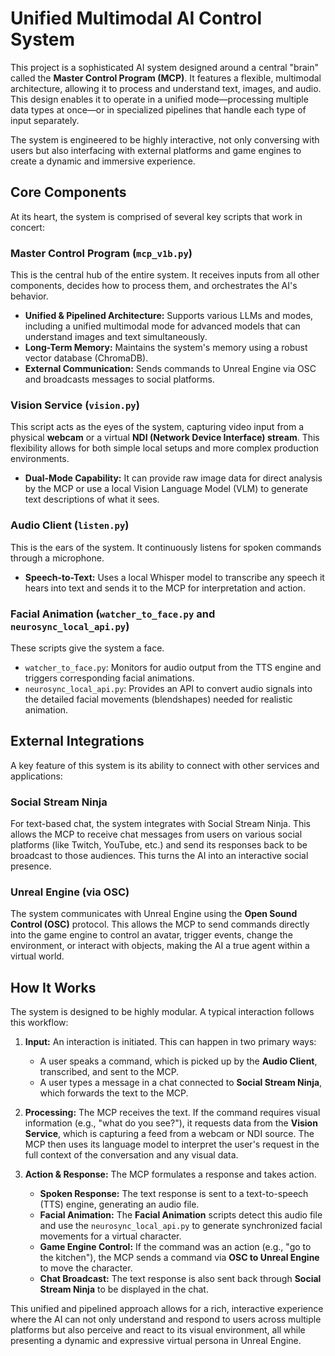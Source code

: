 # Unified Multimodal AI Control System

This project is a sophisticated AI system designed around a central "brain" called the **Master Control Program (MCP)**. It features a flexible, multimodal architecture, allowing it to process and understand text, images, and audio. This design enables it to operate in a unified mode—processing multiple data types at once—or in specialized pipelines that handle each type of input separately.

The system is engineered to be highly interactive, not only conversing with users but also interfacing with external platforms and game engines to create a dynamic and immersive experience.

## Core Components

At its heart, the system is comprised of several key scripts that work in concert:

### Master Control Program (`mcp_v1b.py`)
This is the central hub of the entire system. It receives inputs from all other components, decides how to process them, and orchestrates the AI's behavior.
- **Unified & Pipelined Architecture:** Supports various LLMs and modes, including a unified multimodal mode for advanced models that can understand images and text simultaneously.
- **Long-Term Memory:** Maintains the system's memory using a robust vector database (ChromaDB).
- **External Communication:** Sends commands to Unreal Engine via OSC and broadcasts messages to social platforms.

### Vision Service (`vision.py`)
This script acts as the eyes of the system, capturing video input from a physical **webcam** or a virtual **NDI (Network Device Interface) stream**. This flexibility allows for both simple local setups and more complex production environments.
- **Dual-Mode Capability:** It can provide raw image data for direct analysis by the MCP or use a local Vision Language Model (VLM) to generate text descriptions of what it sees.

### Audio Client (`listen.py`)
This is the ears of the system. It continuously listens for spoken commands through a microphone.
- **Speech-to-Text:** Uses a local Whisper model to transcribe any speech it hears into text and sends it to the MCP for interpretation and action.

### Facial Animation (`watcher_to_face.py` and `neurosync_local_api.py`)
These scripts give the system a face.
- `watcher_to_face.py`: Monitors for audio output from the TTS engine and triggers corresponding facial animations.
- `neurosync_local_api.py`: Provides an API to convert audio signals into the detailed facial movements (blendshapes) needed for realistic animation.

## External Integrations

A key feature of this system is its ability to connect with other services and applications:

### Social Stream Ninja
For text-based chat, the system integrates with Social Stream Ninja. This allows the MCP to receive chat messages from users on various social platforms (like Twitch, YouTube, etc.) and send its responses back to be broadcast to those audiences. This turns the AI into an interactive social presence.

### Unreal Engine (via OSC)
The system communicates with Unreal Engine using the **Open Sound Control (OSC)** protocol. This allows the MCP to send commands directly into the game engine to control an avatar, trigger events, change the environment, or interact with objects, making the AI a true agent within a virtual world.

## How It Works

The system is designed to be highly modular. A typical interaction follows this workflow:

1.  **Input:** An interaction is initiated. This can happen in two primary ways:
    *   A user speaks a command, which is picked up by the **Audio Client**, transcribed, and sent to the MCP.
    *   A user types a message in a chat connected to **Social Stream Ninja**, which forwards the text to the MCP.

2.  **Processing:** The MCP receives the text. If the command requires visual information (e.g., "what do you see?"), it requests data from the **Vision Service**, which is capturing a feed from a webcam or NDI source. The MCP then uses its language model to interpret the user's request in the full context of the conversation and any visual data.

3.  **Action & Response:** The MCP formulates a response and takes action.
    *   **Spoken Response:** The text response is sent to a text-to-speech (TTS) engine, generating an audio file.
    *   **Facial Animation:** The **Facial Animation** scripts detect this audio file and use the `neurosync_local_api.py` to generate synchronized facial movements for a virtual character.
    *   **Game Engine Control:** If the command was an action (e.g., "go to the kitchen"), the MCP sends a command via **OSC to Unreal Engine** to move the character.
    *   **Chat Broadcast:** The text response is also sent back through **Social Stream Ninja** to be displayed in the chat.

This unified and pipelined approach allows for a rich, interactive experience where the AI can not only understand and respond to users across multiple platforms but also perceive and react to its visual environment, all while presenting a dynamic and expressive virtual persona in Unreal Engine.
